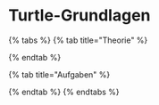 # Turtle-Grundlagen

{% tabs %}
{% tab title="Theorie" %}

{% endtab %}

{% tab title="Aufgaben" %}

{% endtab %}
{% endtabs %}
